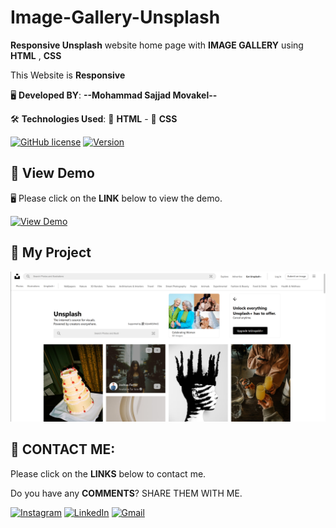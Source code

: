 # Image-Gallery-Unsplash
**Responsive Unsplash** website home page with **IMAGE GALLERY** using **HTML** , **CSS**

This Website is **Responsive** 


🖥️ **Developed BY**: ****--Mohammad Sajjad Movakel--****

🛠️ **Technologies Used**: 📄 **HTML** - 🎨 **CSS**


[![GitHub license](https://img.shields.io/badge/License-MIT-blue.svg)](https://opensource.org/licenses/MIT)
[![Version](https://img.shields.io/badge/Version-1.0.0-brightgreen)]()

## 👀 View Demo
🖥️ Please click on the **LINK** below to view the demo.


[![View Demo](https://img.shields.io/badge/View-Demo-yellow?style=for-the-badge&logo=javascript)](https://S-Movakel.github.io/Image-Gallery-Unsplash)


## 🚀 My Project

![Preview](https://github.com/S-Movakel/Image-Gallery-Unsplash/blob/main/Preview-Full.png)

## 📧 CONTACT ME:
Please click on the **LINKS** below to contact me.

Do you have any **COMMENTS**? SHARE THEM WITH ME.

[![**Instagram**](https://img.shields.io/badge/Instagram-E4405F?style=for-the-badge&logo=instagram&logoColor=white)](https://instagram.com/Movakelize.Dev)
[![**LinkedIn**](https://img.shields.io/badge/LinkedIn-0077B5?style=for-the-badge&logo=linkedin&logoColor=white)](https://linkedin.com/in/sajjadmovakel)
[![**Gmail**](https://img.shields.io/badge/Gmail-D14836?style=for-the-badge&logo=gmail&logoColor=white)](mailto:S.Movakel@gmail.com)
